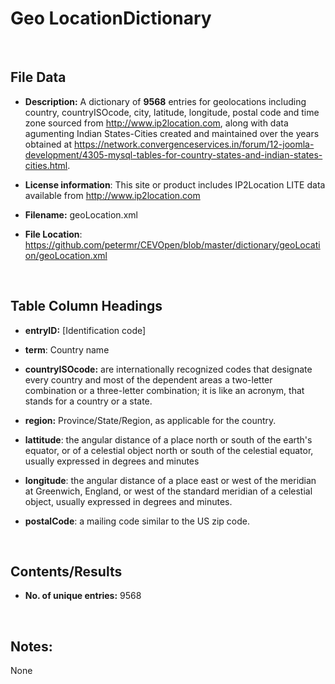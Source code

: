 **Geo Location​ Dictionary**
===========================

 

File Data
---------

-   **Description:** A dictionary of **9568** entries for geolocations including
    country, countryISOcode, city, latitude, longitude, postal code and time
    zone sourced from http://www.ip2location.com, along with data agumenting
    Indian States-Cities created and maintained over the years obtained at
    https://network.convergenceservices.in/forum/12-joomla-development/4305-mysql-tables-for-country-states-and-indian-states-cities.html.

-   **License information**: This site or product includes IP2Location LITE data
    available from http://www.ip2location.com

-   **Filename:** geoLocation.xml

-   **File Location**:
    <https://github.com/petermr/CEVOpen/blob/master/dictionary/geoLocation/geoLocation.xml>

 

Table Column Headings
---------------------

-   **entryID:** [Identification code]

-   **term**: Country name

-   **countryISOcode:** are internationally recognized codes that designate
    every country and most of the dependent areas a two-letter combination or a
    three-letter combination; it is like an acronym, that stands for a country
    or a state.

-   **region:** Province/State/Region, as applicable for the country.

-   **lattitude**: the angular distance of a place north or south of the earth's
    equator, or of a celestial object north or south of the celestial equator,
    usually expressed in degrees and minutes

-   **longitude**: the angular distance of a place east or west of the meridian
    at Greenwich, England, or west of the standard meridian of a celestial
    object, usually expressed in degrees and minutes.

-   **postalCode**: a mailing code similar to the US zip code.

 

Contents/Results
----------------

-   **No. of unique entries:** 9568

 

Notes:
------

None
